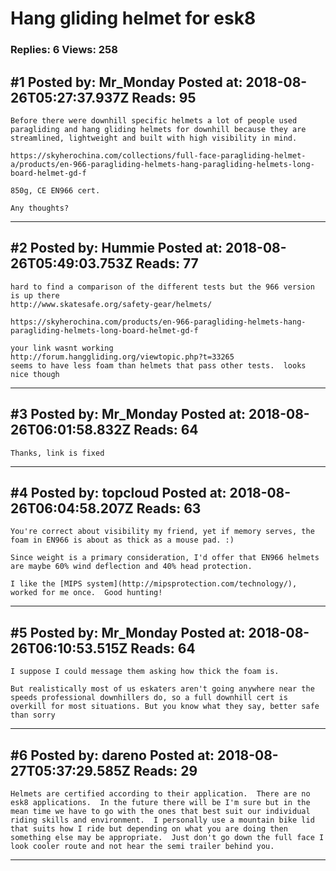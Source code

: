 # Hang gliding helmet for esk8

### Replies: 6 Views: 258

## \#1 Posted by: Mr_Monday Posted at: 2018-08-26T05:27:37.937Z Reads: 95

```
Before there were downhill specific helmets a lot of people used paragliding and hang gliding helmets for downhill because they are streamlined, lightweight and built with high visibility in mind.

https://skyherochina.com/collections/full-face-paragliding-helmet-a/products/en-966-paragliding-helmets-hang-paragliding-helmets-long-board-helmet-gd-f

850g, CE EN966 cert.

Any thoughts?
```

---
## \#2 Posted by: Hummie Posted at: 2018-08-26T05:49:03.753Z Reads: 77

```
hard to find a comparison of the different tests but the 966 version is up there
http://www.skatesafe.org/safety-gear/helmets/

https://skyherochina.com/products/en-966-paragliding-helmets-hang-paragliding-helmets-long-board-helmet-gd-f

your link wasnt working
http://forum.hanggliding.org/viewtopic.php?t=33265
seems to have less foam than helmets that pass other tests.  looks nice though
```

---
## \#3 Posted by: Mr_Monday Posted at: 2018-08-26T06:01:58.832Z Reads: 64

```
Thanks, link is fixed
```

---
## \#4 Posted by: topcloud Posted at: 2018-08-26T06:04:58.207Z Reads: 63

```
You're correct about visibility my friend, yet if memory serves, the foam in EN966 is about as thick as a mouse pad. :)  

Since weight is a primary consideration, I'd offer that EN966 helmets are maybe 60% wind deflection and 40% head protection.  

I like the [MIPS system](http://mipsprotection.com/technology/), worked for me once.  Good hunting!
```

---
## \#5 Posted by: Mr_Monday Posted at: 2018-08-26T06:10:53.515Z Reads: 64

```
I suppose I could message them asking how thick the foam is.

But realistically most of us eskaters aren't going anywhere near the speeds professional downhillers do, so a full downhill cert is overkill for most situations. But you know what they say, better safe than sorry
```

---
## \#6 Posted by: dareno Posted at: 2018-08-27T05:37:29.585Z Reads: 29

```
Helmets are certified according to their application.  There are no esk8 applications.  In the future there will be I'm sure but in the mean time we have to go with the ones that best suit our individual riding skills and environment.  I personally use a mountain bike lid that suits how I ride but depending on what you are doing then something else may be appropriate.  Just don't go down the full face I look cooler route and not hear the semi trailer behind you.
```

---

